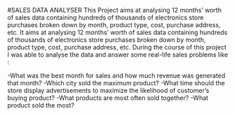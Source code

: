 #SALES DATA ANALYSER
This Project aims at analysing 12 months’ worth of sales data containing hundreds of thousands of electronics store purchases broken down by month, product type, cost, purchase address, etc.
It aims at analysing 12 months’ worth of sales data containing hundreds of thousands of electronics store purchases broken down by month, product type, cost, purchase address, etc. During the course of this project I was able to analyse the data and answer some real-life sales problems like :

-What was the best month for sales and how much revenue was generated that month?
-Which city sold the maximum product?
-What time should the store display advertisements to maximize the likelihood of customer’s buying product?
-What products are most often sold together?
-What product sold the most?
